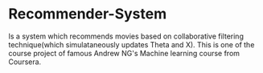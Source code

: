 # Recommender-System
Is a system which recommends movies based on collaborative filtering technique(which simulataneously updates Theta and X).
This is one of the course project of famous Andrew NG's Machine learning course from Coursera.
